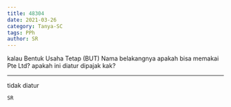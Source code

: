 ```yaml
---
title: 48304
date: 2021-03-26
category: Tanya-SC
tags: PPh
author: SR
---
```


kalau Bentuk Usaha Tetap (BUT) Nama belakangnya apakah bisa memakai Pte Ltd? apakah ini diatur dipajak kak?

---

tidak diatur

`SR`
